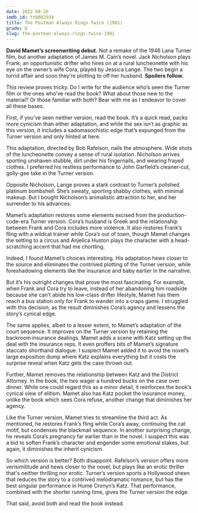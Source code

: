 ```yaml
---
date: 2022-08-26
imdb_id: tt0082934
title: The Postman Always Rings Twice (1981)
grade: D
slug: the-postman-always-rings-twice-1981
---
```


**David Mamet’s screenwriting debut.** Not a remake of <span data-imdb-id="tt0038854">the 1946 Lana Turner film</span>, but another adaptation of James M. Cain’s novel. Jack Nicholson plays Frank, an opportunistic drifter who hires on at a rural luncheonette with his eye on the owner’s wife Cora, played by Jessica Lange. The two begin a torrid affair and soon they’re plotting to off her husband. **Spoilers follow.**

<!-- end -->

This review proves tricky. Do I write for the audience who’s seen the Turner film or the ones who’ve read the book? What about those new to the material? Or those familiar with both? Bear with me as I endeavor to cover all these bases.

First, if you’ve seen neither version, read the book. It’s a quick read, packs more cynicism than either adaptation, and while the sex isn’t as graphic as this version, it includes a sadomasochistic edge that’s expunged from the Turner version and only hinted at here.

This adaptation, directed by Bob Rafelson, nails the atmosphere. Wide shots of the luncheonette convey a sense of rural isolation. Nicholson arrives sporting unshaven stubble, dirt under his fingernails, and wearing frayed clothes. I preferred his restless performance to John Garfield’s cleaner-cut, golly-gee take in the Turner version.

Opposite Nicholson, Lange proves a stark contrast to Turner’s polished platinum bombshell. She’s sweaty, sporting shabby clothes, with minimal makeup. But I bought Nicholson’s animalistic attraction to her, and her surrender to his advances.

Mamet’s adaptation restores some elements excised from the production-code-era Turner version. Cora’s husband is Greek and the relationship between Frank and Cora includes more violence. It also restores Frank’s fling with a wildcat trainer while Cora’s out of town, though Mamet changes the setting to a circus and Anjelica Huston plays the character with a head-scratching accent that had me chortling.

Indeed, I found Mamet’s choices interesting. His adaptation hews closer to the source and eliminates the contrived plotting of the Turner version, while foreshadowing elements like the insurance and baby earlier in the narrative.

But it’s his outright changes that prove the most fascinating. For example, when Frank and Cora try to leave, instead of her abandoning him roadside because she can’t abide his low-class drifter lifestyle, Mamet has them reach a bus station only for Frank to wander into a craps game. I struggled with this decision, as the result diminishes Cora’s agency and lessens the story’s cynical edge.

The same applies, albeit to a lesser extent, to Mamet’s adaptation of the court sequence. It improves on the Turner version by retaining the backroom insurance dealings. Mamet adds a scene with Katz setting up the deal with the insurance reps. It even proffers bits of Mamet’s signature staccato shorthand dialogue. I suspect Mamet added it to avoid the novel’s large exposition dump where Katz explains everything but it costs the surprise reveal when Katz gets the case thrown out.

Further, Mamet removes the relationship between Katz and the District Attorney. In the book, the two wager a hundred bucks on the case over dinner. While one could regard this as a minor detail, it reinforces the book’s cynical view of elitism. Mamet also has Katz pocket the insurance money, unlike the book which sees Cora refuse, another change that diminishes her agency.

Like the Turner version, Mamet tries to streamline the third act. As mentioned, he restores Frank’s fling while Cora’s away, continuing the cat motif, but condenses the blackmail sequence. In another surprising change, he reveals Cora’s pregnancy far earlier than in the novel. I suspect this was a bid to soften Frank’s character and engender some emotional stakes, but again, it diminishes the inherit cynicism.

So which version is better? Both disappoint. Rafelson’s version offers more verisimilitude and hews closer to the novel, but plays like an erotic thriller that's neither thrilling nor erotic. Turner’s version sports a Hollywood sheen that reduces the story to a contrived melodramatic romance, but has the best singular performance in Hume Cronyn’s Katz. That performance, combined with the shorter running time, gives the Turner version the edge.

That said, avoid both and read the book instead.